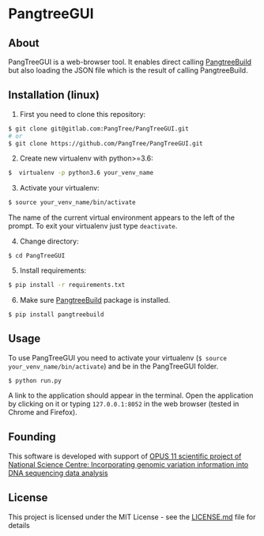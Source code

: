 # PangtreeGUI

## About
PangTreeGUI is a web-browser tool. It enables direct calling [PangtreeBuild](https://github.com/PangTree/PangTreeBuild) but also loading the JSON file which is the result of calling PangtreeBuild.

## Installation (linux)

1) First you need to clone this repository:
```bash
$ git clone git@gitlab.com:PangTree/PangTreeGUI.git
# or
$ git clone https://github.com/PangTree/PangTreeGUI.git
```

2) Create new virtualenv with python>=3.6:
```bash
$  virtualenv -p python3.6 your_venv_name
```

3) Activate your virtualenv:
```bash
$ source your_venv_name/bin/activate
```
The name of the current virtual environment appears to the left of the prompt. To exit your virtualenv just type `deactivate`.

4) Change directory:
```
$ cd PangTreeGUI
```

5) Install requirements:
```bash
$ pip install -r requirements.txt
```

6) Make sure [PangtreeBuild](https://github.com/PangTree/PangTreeBuild) package is installed.
```
$ pip install pangtreebuild
```

## Usage

To use PangTreeGUI you need to activate your virtualenv (`$ source your_venv_name/bin/activate`) and be in the PangTreeGUI folder.

```
$ python run.py
```
A link to the application should appear in the terminal. Open the application by clicking on it or typing `127.0.0.1:8052` in the web browser (tested in Chrome and Firefox).

## Founding
This software is developed with support of [OPUS 11 scientific project of National Science Centre:  Incorporating genomic variation information
into DNA sequencing data analysis](https://www.mimuw.edu.pl/~dojer/rmg/)


## License

This project is licensed under the MIT License - see the [LICENSE.md](LICENSE.md) file for details
